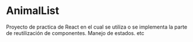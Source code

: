 # AnimalList
Proyecto de practica de React en el cual se utiliza o se implementa la parte de reutilización de componentes. Manejo de estados. etc
